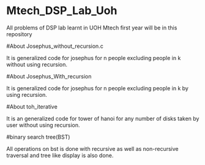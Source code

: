 # Mtech_DSP_Lab_Uoh
All problems of DSP lab learnt in UOH Mtech first year will be in this repository

#About Josephus_without_recursion.c

It is generalized code for josephus for n people excluding people in k without using recursion.

#About Josephus_With_recursion

It is generalized code for josephus for n people excluding people in k by using recursion.

#About toh_iterative

It is an generalized code for tower of hanoi for any number of disks taken by user without using recursion.

#binary search tree(BST)

All operations on bst is done with recursive as well as non-recursive traversal and tree like display is also done.